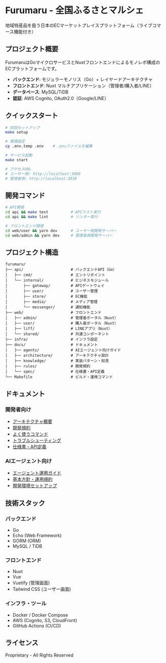 # Furumaru - 全国ふるさとマルシェ

地域特産品を扱う日本のECマーケットプレイスプラットフォーム（ライブコマース機能付き）

## プロジェクト概要

FurumaruはGoマイクロサービスとNuxtフロントエンドによるモノレポ構成のECプラットフォームです。
- **バックエンド**: モジュラーモノリス（Go）+ レイヤードアーキテクチャ
- **フロントエンド**: Nuxt マルチアプリケーション（管理者/購入者/LINE）
- **データベース**: MySQL/TiDB
- **認証**: AWS Cognito, OAuth2.0（Google/LINE）

## クイックスタート

```bash
# 初回セットアップ
make setup

# 環境設定
cp .env.temp .env    # .envファイルを編集

# サービス起動
make start

# アクセスURL
# ユーザー側: http://localhost:3000
# 管理者側: http://localhost:3010
```

## 開発コマンド

```bash
# API開発
cd api && make test          # APIテスト実行
cd api && make lint          # リンター実行

# フロントエンド開発
cd web/user && yarn dev      # ユーザー側開発サーバー
cd web/admin && yarn dev     # 管理者側開発サーバー
```

## プロジェクト構造

```
furumaru/
├── api/                     # バックエンドAPI（Go）
│   ├── cmd/                 # エントリポイント
│   └── internal/            # ビジネスモジュール
│       ├── gateway/         # APIゲートウェイ
│       ├── user/            # ユーザー管理
│       ├── store/           # EC機能
│       ├── media/           # メディア管理
│       └── messenger/       # 通知機能
├── web/                     # フロントエンド
│   ├── admin/               # 管理者ポータル（Nuxt）
│   ├── user/                # 購入者ポータル（Nuxt）
│   ├── liff/                # LINEアプリ（Nuxt）
│   └── shared/              # 共通コンポーネント
├── infra/                   # インフラ設定
├── docs/                    # ドキュメント
│   ├── agents/              # AIエージェント向けガイド
│   ├── architecture/        # アーキテクチャ設計
│   ├── knowledge/           # 実装パターン・知見
│   ├── rules/               # 開発規約
│   └── spec/                # 仕様書・API定義
└── Makefile                 # ビルド・運用コマンド
```

## ドキュメント

### 開発者向け
- [アーキテクチャ概要](docs/architecture/overview.md)
- [開発規約](docs/rules/coding-standards.md)
- [よく使うコマンド](docs/knowledge/commands.md)
- [トラブルシューティング](docs/knowledge/troubleshooting.md)
- [仕様書・API定義](docs/spec/README.md)

### AIエージェント向け
- [エージェント運用ガイド](AGENTS.md)
- [基本方針・運用規約](docs/agents/charter.md)
- [開発環境セットアップ](docs/agents/quick-start.md)

## 技術スタック

### バックエンド
- Go
- Echo (Web Framework)
- GORM (ORM)
- MySQL / TiDB

### フロントエンド
- Nuxt
- Vue
- Vuetify (管理画面)
- Tailwind CSS (ユーザー画面)

### インフラ・ツール
- Docker / Docker Compose
- AWS (Cognito, S3, CloudFront)
- GitHub Actions (CI/CD)

## ライセンス

Proprietary - All Rights Reserved
